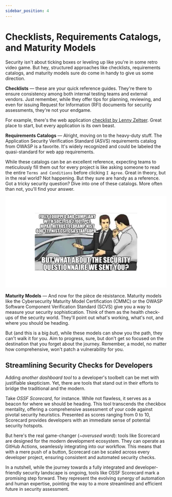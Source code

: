 ```yaml
---
sidebar_position: 4
---
```


# Checklists, Requirements Catalogs, and Maturity Models

Security isn't about ticking boxes or leveling up like you're in some retro video game. But hey, structured approaches like checklists, requirements catalogs, and maturity models sure do come in handy to give us some direction.

**Checklists** — these are your quick reference guides. They're there to ensure consistency among both internal testing teams and external vendors. Just remember, while they offer tips for planning, reviewing, and even for issuing Request for Information (RFI) documents for security assessments, they're not your endgame.

For example, there's the web application [checklist by Lenny Zeltser](https://zeltser.com/security-architecture-cheat-sheet/). Great place to start, but every application is its own beast.

**Requirements Catalogs** — Alright, moving on to the heavy-duty stuff. The Application Security Verification Standard (ASVS) requirements catalog from OWASP is a favorite. It's widely recognized and could be labeled the quasi-standard for web app requirements. 

While these catalogs can be an excellent reference, expecting teams to meticulously fill them out for every project is like asking someone to read the entire `Terms and Conditions` before clicking `I Agree`. 
Great in theory, but in the real world? Not happening. But they sure are handy as a reference. Got a tricky security question? Dive into one of these catalogs. More often than not, you'll find your answer.

![Prompt engineering meme](assets/security-requirements-meme.webp)

**Maturity Models** — And now for the pièce de résistance. Maturity models like the Cybersecurity Maturity Model Certification (CMMC) or the OWASP Software Component Verification Standard (SCVS) give you a way to measure your security sophistication. Think of them as the health check-ups of the security world. They'll point out what's working, what's not, and where you should be heading.

But (and this is a big _but_), while these models can show you the path, they can't walk it for you. Aim to progress, sure, but don't get so focused on the destination that you forget about the journey. Remember, a model, no matter how comprehensive, won't patch a vulnerability for you.

## Streamlining Security Checks for Developers

Adding _another dashboard tool_ to a developer's toolbelt can be met with justifiable skepticism. Yet, there are tools that stand out in their efforts to bridge the traditional and the modern.

Take _OSSF Scorecard_, for instance. While not flawless, it serves as a beacon for where we should be heading. This tool transcends the checkbox mentality, offering a comprehensive assessment of your code against pivotal security heuristics. Presented as scores ranging from 0 to 10, Scorecard provides developers with an immediate sense of potential security hotspots.

But here's the real game-changer (_~overused word_): tools like Scorecard are designed for the modern development ecosystem. They can operate as GitHub Actions, seamlessly integrating into our workflow. This means that with a mere push of a button, Scorecard can be scaled across every developer project, ensuring consistent and automated security checks.

In a nutshell, while the journey towards a fully integrated and developer-friendly security landscape is ongoing, tools like OSSF Scorecard mark a promising step forward. They represent the evolving synergy of automation and human expertise, pointing the way to a more streamlined and efficient future in security assessment.
